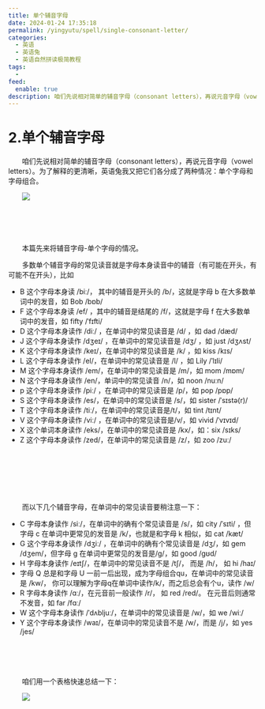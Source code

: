 ```yaml
---
title: 单个辅音字母
date: 2024-01-24 17:35:18
permalink: /yingyutu/spell/single-consonant-letter/
categories:
  - 英语
  - 英语兔
  - 英语自然拼读极简教程
tags:
  - 
feed:
  enable: true
description: 咱们先说相对简单的辅音字母（consonant letters），再说元音字母（vowel letters）。为了解释的更清晰，英语兔我又把它们各分成了两种情况：单个字母和字母组合。
---
```

# 2.单个辅音字母

　　咱们先说相对简单的辅音字母（consonant letters），再说元音字母（vowel letters）。为了解释的更清晰，英语兔我又把它们各分成了两种情况：单个字母和字母组合。

　　​![](https://image.peterjxl.com/blog/image-20240123111731-mram6sq.png)​
<!-- more -->

　　‍

　　‍

　　本篇先来将辅音字母-单个字母的情况。

　　多数单个辅音字母的常见读音就是字母本身读音中的辅音（有可能在开头，有可能不在开头），比如

* B 这个字母本身读 /biː/， 其中的辅音是开头的 /b/，这就是字母 b 在大多数单词中的发音，如 Bob /bɒb/
* F 这个字母本身读 /ef/ ，其中的辅音是结尾的 /f/，这就是字母 f 在大多数单词中的发音，如 fifty /ˈfɪfti/
* D 这个字母本身读作 /diː/ ，在单词中的常见读音是 /d/ ，如 dad /dæd/
* J 这个字母本身读作 /dʒeɪ/ ，在单词中的常见读音是 /dʒ/ ，如  just /dʒʌst/
* K 这个字母本身读作 /keɪ/，在单词中的常见读音是 /k/ ，如 kiss /kɪs/
* L 这个字母本身读作 /el/，在单词中的常见读音是 /l/ ，如 Lily /ˈlɪli/
* M 这个字母本身读作 /em/，在单词中的常见读音是 /m/，如 mom /mɒm/
* N 这个字母本身读作 /en/，单词中的常见读音 /n/，如 noon /nuːn/
* p 这个字母本身读作 /piː/  ，在单词中的常见读音是 /p/，如 pop /pɒp/
* S 这个字母本身读作 /es/，在单词中的常见读音是 /s/，如 sister /ˈsɪstə(r)/
* T 这个字母本身读作 /tiː/，在单词中的常见读音是/t/，如 tint /tɪnt/
* V 这个字母本身读作 /viː/ ，在单词中的常见读音是/v/，如 vivid /ˈvɪvɪd/
* X 这个单词本身读作 /eks/，在单词中的常见读音是 /kx/，如：six /sɪks/
* Z 这个字母本身读作 /zed/，在单词中的常见读音是 /z/，如 zoo /zuː/

　　‍

　　‍

　　‍

　　而以下几个辅音字母，在单词中的常见读音要稍注意一下：

* C 字母本身读作 /siː/，在单词中的确有个常见读音是 /s/，如 city   /ˈsɪti/ ，但字母 c 在单词中更常见的发音是 /k/，也就是和字母 k 相似，如 cat /kæt/
* G 这个字母本身读作 /dʒiː/ ，在单词中的确有个常见读音是 /dʒ/，如 gem /dʒem/，但字母 g 在单词中更常见的发音是/g/，如 good /ɡʊd/
* H 字母本身读作 /eɪtʃ/，在单词中的常见读音不是 /tʃ/， 而是 /h/， 如 hi /haɪ/
* 字母 Q 总是和字母 U 一前一后出现，成为字母组合qu，在单词中的常见读音是 /kw/， 你可以理解为字母q在单词中读作/k/，而之后总会有个u，读作 /w/
* R 字母本身读作 /ɑː/，在元音前一般读作 /r/， 如 red /red/。 在元音后则通常不发音，如 far /fɑː/
* W 这个字母本身读作 /ˈdʌbljuː/，在单词中的常见读音是 /w/，如 we /wiː/
* Y 这个字母本身读作 /waɪ/，在单词中的常见读音不是 /w/，而是  /j/，如 yes /jes/

　　‍

　　‍

　　咱们用一个表格快速总结一下：

　　​![](https://image.peterjxl.com/blog/image-20240123113006-hczow4t.png)​
